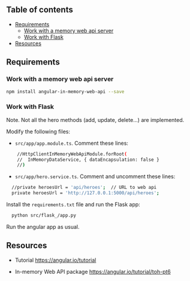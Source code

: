 ## Table of contents

- [Requirements](#requirements)
  - [Work with a memory web api server](#work-with-a-memory-web-api-server)
  - [Work with Flask](#work-with-flask)
- [Resources](#resources)


## Requirements

### Work with a memory web api server

```bash
npm install angular-in-memory-web-api --save
```

### Work with Flask

Note. Not all the hero methods (add, update, delete...) are implemented.

Modify the following files: 

- `src/app/app.module.ts`. Comment these lines:

```bash
    //HttpClientInMemoryWebApiModule.forRoot(
    //  InMemoryDataService, { dataEncapsulation: false }
    //)
```

- `src/app/hero.service.ts`. Comment and uncomment these lines:

```bash
  //private heroesUrl = 'api/heroes';  // URL to web api
  private heroesUrl = 'http://127.0.0.1:5000/api/heroes';
```

Install the `requirements.txt` file and run the Flask app:

```bash
  python src/flask_/app.py
```

Run the angular app as usual.


## Resources

- Tutorial
  <https://angular.io/tutorial>

- In-memory Web API package
  <https://angular.io/tutorial/toh-pt6>
